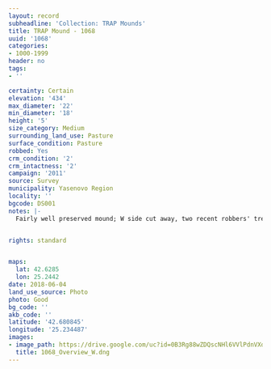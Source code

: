 ```yaml
---
layout: record
subheadline: 'Collection: TRAP Mounds'
title: TRAP Mound - 1068
uuid: '1068'
categories:
- 1000-1999
header: no
tags:
- ''

certainty: Certain
elevation: '434'
max_diameter: '22'
min_diameter: '18'
height: '5'
size_category: Medium
surrounding_land_use: Pasture
surface_condition: Pasture
robbed: Yes
crm_condition: '2'
crm_intactness: '2'
campaign: '2011'
source: Survey
municipality: Yasenovo Region
locality: ''
bgcode: DS001
notes: |-
  Fairly well preserved mound; W side cut away, two recent robbers' trenchs; perhaps some old robbers' trenchs on south.


rights: standard


maps:
  lat: 42.6285
  lon: 25.2442
date: 2018-06-04
land_use_source: Photo
photo: Good
bg_code: ''
akb_code: ''
latitude: '42.680845'
longitude: '25.234487'
images:
- image_path: https://drive.google.com/uc?id=0B3Rg88wZDQscNHl6VVlPdnVXdGs
  title: 1068_Overview_W.dng
---
```


